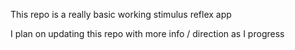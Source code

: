 This repo is a really basic working stimulus reflex app 

I plan on updating this repo with more info / direction as I progress
